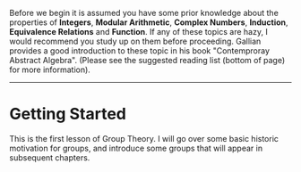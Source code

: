 Before we begin it is assumed you have some prior knowledge about the properties of **Integers**, **Modular Arithmetic**, 
**Complex Numbers**, **Induction**, **Equivalence Relations** and **Function**. If any of these topics are hazy, I would recommend
you study up on them before proceeding. Gallian provides a good introduction to these topic in his book "Contemproray Abstract Algebra".
(Please see the suggested reading list (bottom of page) for more information).

***

# Getting Started

This is the first lesson of Group Theory. I will go over some basic historic motivation for groups, and introduce some groups that will appear in subsequent chapters.
